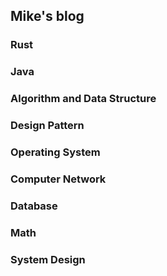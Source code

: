 ## Mike's blog

### Rust

### Java

### Algorithm and Data Structure

### Design Pattern

### Operating System

### Computer Network

### Database

### Math

### System Design